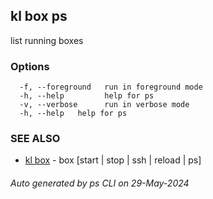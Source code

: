 ## kl box ps

list running boxes



### Options

```
  -f, --foreground   run in foreground mode
  -h, --help         help for ps
  -v, --verbose      run in verbose mode
  -h, --help   help for ps
```

### SEE ALSO

* [kl box](kl_box.md)  - box [start | stop | ssh | reload | ps]

###### Auto generated by ps CLI on 29-May-2024

